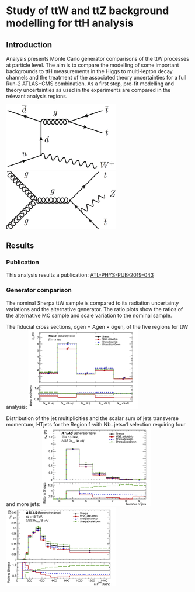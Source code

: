 # Study of ttW and ttZ background modelling for ttH analysis

## Introduction
Analysis presents Monte Carlo generator comparisons of the ttW processes at particle level. 
The aim is to compare the modelling of some important backgrounds to ttH measurements in the Higgs to multi-lepton decay channels and the treatment of the associated theory uncertainties for a full Run-2 ATLAS+CMS combination. As a first step, pre-fit modelling and theory uncertainties as used in the experiments are compared in the relevant analysis regions.

<img src="https://github.com/grevtsovkirill/partlevel_ttV/blob/master/macros/RDM_Plots/ttW.png" width="300"> <img src="https://github.com/grevtsovkirill/partlevel_ttV/blob/master/macros/RDM_Plots/ttZ.png" width="300">


## Results
### Publication
This analysis results a publication: [ATL-PHYS-PUB-2019-043](https://cds.cern.ch/record/2697143?ln=en)
### Generator comparison
The nominal Sherpa ttW sample is compared to its radiation uncertainty variations and the alternative generator. The ratio plots show the ratios of the alternative MC sample and scale variation to the nominal sample.

The fiducial cross sections, σgen = Agen × σgen, of the five regions for ttW analysis:
<img src="https://github.com/grevtsovkirill/partlevel_ttV/blob/master/macros/RDM_Plots/acc_7f.png" width="300">


Distribution of the jet multiplicities and the scalar sum of jets transverse momentum, HTjets for the Region 1 with Nb−jets=1  selection requiring four and more jets:
<img src="https://github.com/grevtsovkirill/partlevel_ttV/blob/master/macros/RDM_Plots/c_Region_0_nJets.png" width="300"> <img src="https://github.com/grevtsovkirill/partlevel_ttV/blob/master/macros/RDM_Plots/c_Region_0_HT_jets.png" width="300">
